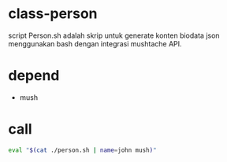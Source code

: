 # class-person
script Person.sh adalah skrip untuk generate konten biodata json menggunakan bash dengan integrasi mushtache API.

# depend
* mush

# call
```bash
eval "$(cat ./person.sh | name=john mush)"

